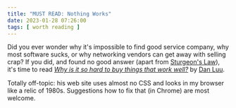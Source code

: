 ```yaml
---
title: "MUST READ: Nothing Works"
date: 2023-01-28 07:26:00
tags: [ worth reading ]
---
```

Did you ever wonder why it's impossible to find good service company, why most software sucks, or why networking vendors can get away with selling crap? If you did, and found no good answer (apart from [Sturgeon's Law](https://en.wikipedia.org/wiki/Sturgeon%27s_law)), it's time to read [_Why is it so hard to buy things that work well?_](https://danluu.com/nothing-works/) by [Dan Luu](https://www.linkedin.com/in/danluu/).

Totally off-topic: his web site uses almost no CSS and looks in my browser like a relic of 1980s. Suggestions how to fix that (in Chrome) are most welcome.
